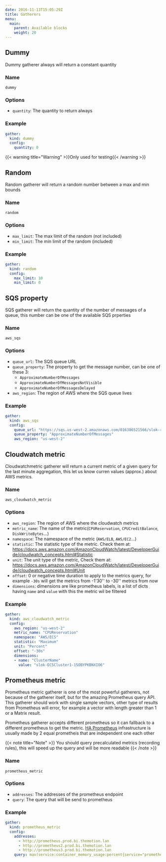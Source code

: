 ```yaml
---
date: 2016-11-13T15:05:29Z
title: Gatherers
menu:
  main:
    parent: Available blocks
    weight: 20
---
```


## Dummy

Dummy gatherer always will return a constant quantity

### Name

`dummy`

### Options

* `quantity`: The quantity to return always

### Example

```yaml
gather:
  kind: dummy
  config:
    quantity: 0
```

{{< warning title="Warning" >}}Only used for testing{{< /warning >}}

## Random

Random gatherer will return a random number between a max and min bounds

### Name

`random`

### Options

* `max_limit`: The max limit of the random (not included)
* `min_limit`: The min limit of the random (included)

### Example

```yaml
gather:
  kind: random
  config:
    max_limit: 10
    min_limit: 0
```

## SQS property

SQS gatherer will return the quantity of the number of messages of a queue, this
number can be one of the available SQS prperties

### Name

`aws_sqs`

### Options

* `queue_url`: The SQS queue URL
* `queue_property`: The property to get the message number, can be one of these 3:
    * `ApproximateNumberOfMessages`
    * `ApproximateNumberOfMessagesNotVisible`
    * `ApproximateNumberOfMessagesDelayed`
* `aws_region`: The region of AWS where the SQS queue lives

### Example

```yaml
gather:
  kind: aws_sqs
  config:
    queue_url: "https://sqs.us-west-2.amazonaws.com/016386521566/slok-render-jobs"
    queue_property: "ApproximateNumberOfMessages"
    aws_region: "us-west-2"
```

## Cloudwatch metric

Cloudwatchmetric gatherer will return a current metric of a given query for the
last minute aggregation, this let us know curren values (approx.) about AWS metrics.

### Name

`aws_cloudwatch_metric`

### Options

* `aws_region`: The region of AWS where the cloudwatch metrics
* `metric_name`: The name of the metric(`CPUReservation`, `CPUCreditBalance`, `DiskWriteBytes`...)
* `namespace`: The namespace of the metric (`AWS/ELB`, `AWS/EC2`...)
* `statistic`: The statistic type of the metric. Check them at:     https://docs.aws.amazon.com/AmazonCloudWatch/latest/DeveloperGuide/cloudwatch_concepts.html#Statistic
* `unit`: The unit type of the metric, Check them at:   https://docs.aws.amazon.com/AmazonCloudWatch/latest/DeveloperGuide/cloudwatch_concepts.html#Unit
* `offset`: 0 or negative time duration to apply to the metrics query, for example `-30s` will get the metrics from -1'30'' to -30'' metrics from now
* `dimensions`: dimensions are like prometheus labels, is a list of dicts having `name` and `value` with this the metric wil be filtered

### Example

```yaml
gather:
  kind: aws_cloudwatch_metric
  config:
    aws_region: "us-west-2"
    metric_name: "CPUReservation"
    namespace: "AWS/ECS"
    statistic: "Maximum"
    unit: "Percent"
    offset: "-30s"
    dimensions:
    - name: "ClusterName"
      value: "slok-ECSCluster1-15OBYPKBNXIO6"
```

## Prometheus metric

Prometheus metric gatherer is one of the most powerful gatherers, not because of the gatherer itself, but for
the amazing Prometheus query API. This gatherer should work with single sample vectors, other type of results
from Prometheus will error, for example a vector with length greater than 1 or a Matrix result.

Prometheus gatherer accepts different prometheus so it can fallback to a different prometheus to get the metric.
[HA Prometheus](https://prometheus.io/docs/introduction/faq/#can-prometheus-be-made-highly-available?) infrastructure is usually made by 2 equal prometheis that are independent one each other

{{< note title="Note" >}}
You should query precalculated metrics (recording rules), this will speed up the query and will be more
readable
{{< /note >}}

### Name

`prometheus_metric`
### Options

* `addresses`: The addresses of the prometheus endpoint
* `query`: The query that will be send to prometheus

### Example

```yaml
gather:
  kind: prometheus_metric
  config:
    addresses:
      - http://prometheus.prod.bi.themotion.lan
      - http://prometheus2.prod.bi.themotion.lan
      - http://prometheus3.prod.bi.themotion.lan
    query: max(service:container_memory_usage:percent{service="prometheus"})
```
